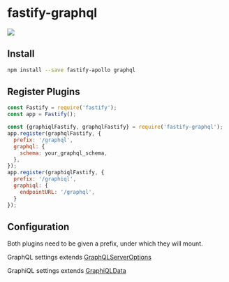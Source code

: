 # fastify-graphql
<div>
  <img src="https://travis-ci.org/sirsavary/fastify-graphql.svg?branch=master">
</div>

## Install
```bash
npm install --save fastify-apollo graphql
```

## Register Plugins
```js
const Fastify = require('fastify');
const app = Fastify();

const {graphiqlFastify, graphqlFastify} = require('fastify-graphql');
app.register(graphqlFastify, { 
  prefix: '/graphql', 
  graphql: {
    schema: your_graphql_schema,
  },
});
app.register(graphiqlFastify, {
  prefix: '/graphiql',
  graphiql: {
    endpointURL: '/graphql',
  }
});
```

## Configuration

Both plugins need to be given a prefix, under which they will mount.

GraphQL settings extends [GraphQLServerOptions](https://github.com/apollographql/apollo-server/blob/master/packages/apollo-server-core/src/graphqlOptions.ts#L7-L16)

GraphiQL settings extends [GraphiQLData](https://github.com/apollographql/apollo-server/blob/master/packages/apollo-server-module-graphiql/src/renderGraphiQL.ts#L9-L29)
